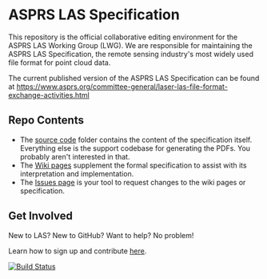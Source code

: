 # ASPRS LAS Specification

This repository is the official collaborative editing environment for the ASPRS
LAS Working Group (LWG). We are responsible for maintaining the ASPRS LAS
Specification, the remote sensing industry's most widely used file format for
point cloud data. 

The current published version of the ASPRS LAS Specification can be found at
https://www.asprs.org/committee-general/laser-las-file-format-exchange-activities.html

## Repo Contents

* The [source code](https://github.com/ASPRSorg/LAS/tree/master/source) folder
contains the content of the specification itself. Everything else is the support
codebase for generating the PDFs. You probably aren't interested in that.
* The [Wiki pages](https://github.com/ASPRSorg/LAS/wiki) supplement the formal
specification to assist with its interpretation and implementation.
* The [Issues page](https://github.com/ASPRSorg/LAS/issues) is your tool to
request changes to the wiki pages or specification.

## Get Involved

New to LAS? New to GitHub? Want to help? No problem! 

Learn how to sign up and contribute [here](https://github.com/ASPRSorg/LAS/wiki/Get-Involved).

[![Build Status](https://api.travis-ci.org/ASPRSorg/LAS.svg?branch=master)](https://travis-ci.org/ASPRSorg/LAS)

